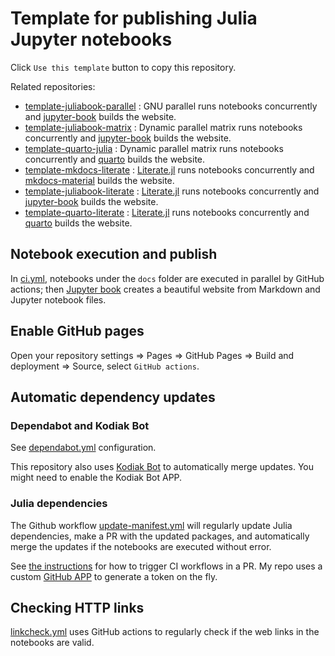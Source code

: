 # Template for publishing Julia Jupyter notebooks

Click `Use this template` button to copy this repository.

Related repositories:

- [template-juliabook-parallel](https://github.com/ww-jl/template-juliabook-parallel) : GNU parallel runs notebooks concurrently and [jupyter-book][] builds the website.
- [template-juliabook-matrix](https://github.com/ww-jl/template-juliabook-matrix) : Dynamic parallel matrix runs notebooks concurrently and [jupyter-book][] builds the website.
- [template-quarto-julia](https://github.com/ww-jl/template-quarto-julia) : Dynamic parallel matrix runs notebooks concurrently and [quarto][] builds the website.
- [template-mkdocs-literate](https://github.com/ww-jl/template-mkdocs-literate) : [Literate.jl][] runs notebooks concurrently and [mkdocs-material][] builds the website.
- [template-juliabook-literate](https://github.com/ww-jl/template-juliabook-literate) : [Literate.jl][] runs notebooks concurrently and [jupyter-book][] builds the website.
- [template-quarto-literate](https://github.com/ww-jl/template-quarto-literate) : [Literate.jl][] runs notebooks concurrently and [quarto][] builds the website.

[quarto]: https://quarto.org
[jupyter-book]: https://jupyterbook.org
[Literate.jl]: https://github.com/fredrikekre/Literate.jl
[mkdocs-material]: https://squidfunk.github.io/mkdocs-material

## Notebook execution and publish

In [ci.yml](.github/workflows/ci.yml), notebooks under the `docs` folder are executed in parallel by GitHub actions; then [Jupyter book][jupyter-book] creates a beautiful website from Markdown and Jupyter notebook files.

## Enable GitHub pages

Open your repository settings => Pages => GitHub Pages => Build and deployment => Source, select `GitHub actions`.

## Automatic dependency updates

### Dependabot and Kodiak Bot

See [dependabot.yml](.github/dependabot.yml) configuration.

This repository also uses [Kodiak Bot](https://kodiakhq.com/docs/quickstart) to automatically merge updates. You might need to enable the Kodiak Bot APP.

### Julia dependencies

The Github workflow [update-manifest.yml](.github/workflows/update-manifest.yml) will regularly update Julia dependencies, make a PR with the updated packages, and automatically merge the updates if the notebooks are executed without error.

See [the instructions](https://github.com/peter-evans/create-pull-request/blob/main/docs/concepts-guidelines.md#triggering-further-workflow-runs) for how to trigger CI workflows in a PR. My repo uses a custom [GitHub APP](https://github.com/peter-evans/create-pull-request/blob/main/docs/concepts-guidelines.md#authenticating-with-github-app-generated-tokens) to generate a token on the fly.

## Checking HTTP links

[linkcheck.yml](.github/workflows/linkcheck.yml) uses GitHub actions to regularly check if the web links in the notebooks are valid.
